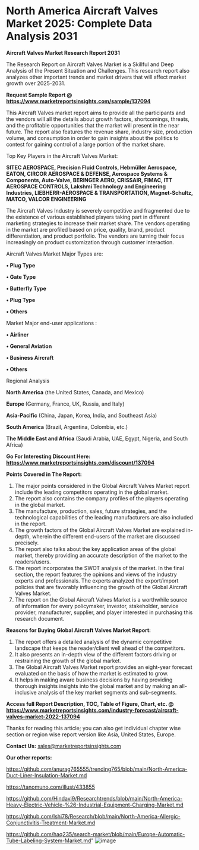 # North America Aircraft Valves Market 2025: Complete Data Analysis 2031

<strong>Aircraft Valves Market Research Report 2031</strong>

The Research Report on Aircraft Valves Market is a Skillful and Deep Analysis of the Present Situation and Challenges. This research report also analyzes other important trends and market drivers that will affect market growth over 2025-2031.

<strong>Request Sample Report @ <a href=https://www.marketreportsinsights.com/sample/137094>https://www.marketreportsinsights.com/sample/137094</a></strong>

This Aircraft Valves market report aims to provide all the participants and the vendors will all the details about growth factors, shortcomings, threats, and the profitable opportunities that the market will present in the near future. The report also features the revenue share, industry size, production volume, and consumption in order to gain insights about the politics to contest for gaining control of a large portion of the market share.

Top Key Players in the Aircraft Valves Market:

<strong>SITEC AEROSPACE, Precision Fluid Controls, Hebmüller Aerospace, EATON, CIRCOR AEROSPACE & DEFENSE, Aerospace Systems & Components, Auto-Valve, BERINGER AERO, CRISSAIR, FIMAC, ITT AEROSPACE CONTROLS, Lakshmi Technology and Engineering Industries, LIEBHERR-AEROSPACE & TRANSPORTATION, Magnet-Schultz, MATCO, VALCOR ENGINEERING</strong>

The Aircraft Valves Industry is severely competitive and fragmented due to the existence of various established players taking part in different marketing strategies to increase their market share. The vendors operating in the market are profiled based on price, quality, brand, product differentiation, and product portfolio. The vendors are turning their focus increasingly on product customization through customer interaction.

Aircraft Valves Market Major Types are:

<strong>• Plug Type

• Gate Type

• Butterfly Type

• Plug Type

• Others</strong>

Market Major end-user applications :

<strong>• Airliner

• General Aviation

• Business Aircraft

• Others</strong>

Regional Analysis

</u><strong><b>North America</b></strong> (the United States, Canada, and Mexico)

<strong><b>Europe </b></strong>(Germany, France, UK, Russia, and Italy)

<strong><b>Asia-Pacific</b></strong> (China, Japan, Korea, India, and Southeast Asia)

<strong><b>South America</b></strong> (Brazil, Argentina, Colombia, etc.)

<strong><b>The Middle East and Africa</b></strong> (Saudi Arabia, UAE, Egypt, Nigeria, and South Africa)

<strong>Go For Interesting Discount Here: <a href=https://www.marketreportsinsights.com/discount/137094>https://www.marketreportsinsights.com/discount/137094</a></strong>

<strong>Points Covered in The Report:</strong>
<ol>
  <li>The major points considered in the Global Aircraft Valves Market report include the leading competitors operating in the global market.</li>
  <li>The report also contains the company profiles of the players operating in the global market.</li>
  <li>The manufacture, production, sales, future strategies, and the technological capabilities of the leading manufacturers are also included in the report.</li>
  <li>The growth factors of the Global Aircraft Valves Market are explained in-depth, wherein the different end-users of the market are discussed precisely.</li>
  <li>The report also talks about the key application areas of the global market, thereby providing an accurate description of the market to the readers/users.</li>
  <li>The report incorporates the SWOT analysis of the market. In the final section, the report features the opinions and views of the industry experts and professionals. The experts analyzed the export/import policies that are favorably influencing the growth of the Global Aircraft Valves Market.</li>
  <li>The report on the Global Aircraft Valves Market is a worthwhile source of information for every policymaker, investor, stakeholder, service provider, manufacturer, supplier, and player interested in purchasing this research document.</li>
</ol>
<strong>Reasons for Buying Global Aircraft Valves Market Report:</strong>

<ol>
  <li>The report offers a detailed analysis of the dynamic competitive landscape that keeps the reader/client well ahead of the competitors.</li>
  <li>It also presents an in-depth view of the different factors driving or restraining the growth of the global market.</li>
  <li>The Global Aircraft Valves Market report provides an eight-year forecast evaluated on the basis of how the market is estimated to grow.</li>
  <li>It helps in making aware business decisions by having providing thorough insights insights into the global market and by making an all-inclusive analysis of the key market segments and sub-segments.</li>
</ol>
<strong>Access full Report Description, TOC, Table of Figure, Chart, etc. @ <a href=https://www.marketreportsinsights.com/industry-forecast/aircraft-valves-market-2022-137094>https://www.marketreportsinsights.com/industry-forecast/aircraft-valves-market-2022-137094</a></strong>


Thanks for reading this article; you can also get individual chapter wise section or region wise report version like Asia, United States, Europe.

<strong>Contact Us:</strong>
sales@marketreportsinsights.com

<strong>Our other reports:</strong>

<a href=https://github.com/anurag765555/trending765/blob/main/North-America-Duct-Liner-Insulation-Market.md>https://github.com/anurag765555/trending765/blob/main/North-America-Duct-Liner-Insulation-Market.md</a>

<a href=https://tanomuno.com/illust/433855>https://tanomuno.com/illust/433855</a>

<a href=https://github.com/Hindavi9/Researchtrends/blob/main/North-America-Heavy-Electric-Vehicle-%26-Industrial-Equipment-Charging-Market.md>https://github.com/Hindavi9/Researchtrends/blob/main/North-America-Heavy-Electric-Vehicle-%26-Industrial-Equipment-Charging-Market.md</a>

<a href=https://github.com/Ishi78/Research/blob/main/North-America-Allergic-Conjunctivitis-Treatment-Market.md>https://github.com/Ishi78/Research/blob/main/North-America-Allergic-Conjunctivitis-Treatment-Market.md</a>

<a href=https://github.com/haq235/search-market/blob/main/Europe-Automatic-Tube-Labeling-System-Market.md>https://github.com/haq235/search-market/blob/main/Europe-Automatic-Tube-Labeling-System-Market.md</a>"
![image](https://github.com/user-attachments/assets/6ebf159f-5c10-4105-8874-e0bca62046d6)
